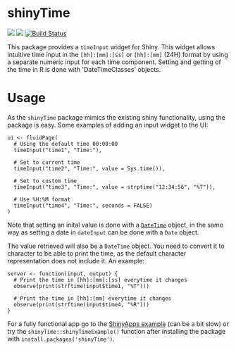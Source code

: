 shinyTime
================

<!-- README.md is generated from README.Rmd. Please edit that file -->
![](http://www.r-pkg.org/badges/version/shinyTime) ![](http://cranlogs.r-pkg.org/badges/grand-total/shinyTime) [![Build Status](https://travis-ci.org/burgerga/shinyTime.svg?branch=master)](https://travis-ci.org/burgerga/shinyTime)

This package provides a `timeInput` widget for Shiny. This widget allows intuitive time input in the `[hh]:[mm]:[ss]` or `[hh]:[mm]` (24H) format by using a separate numeric input for each time component. Setting and getting of the time in R is done with 'DateTimeClasses' objects.

Usage
=====

As the `shinyTime` package mimics the existing shiny functionality, using the package is easy. Some examples of adding an input widget to the UI:

    ui <- fluidPage(
      # Using the default time 00:00:00
      timeInput("time1", "Time:"),

      # Set to current time
      timeInput("time2", "Time:", value = Sys.time()),

      # Set to custom time 
      timeInput("time3", "Time:", value = strptime("12:34:56", "%T")),
      
      # Use %H:%M format
      timeInput("time4", "Time:", seconds = FALSE)
    )

Note that setting an inital value is done with a [`DateTime`](http://www.inside-r.org/r-doc/base/DateTimeClasses) object, in the same way as setting a date in `dateInput` can be done with a `Date` object.

The value retrieved will also be a `DateTime` object. You need to convert it to character to be able to print the time, as the default character representation does not include it. An example:

    server <- function(input, output) {
      # Print the time in [hh]:[mm]:[ss] everytime it changes
      observe(print(strftime(input$time1, "%T")))
      
      # Print the time in [hh]:[mm] everytime it changes
      observe(print(strftime(input$time4, "%R")))
    }

For a fully functional app go to the [ShinyApps example](https://burgerga.shinyapps.io/shinyTimeExample/) (can be a bit slow) or try the `shinyTime::shinyTimeExample()` function after installing the package with `install.packages('shinyTime')`.
